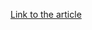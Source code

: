[Link to the article](https://ti.qianxin.com/blog/articles/Blocking-APT:-Qianxin's-QOWL-Engine-Defeats-Bitter's-Targeted-Attack-on-DomesticGovernment-and-Enterprises/)
